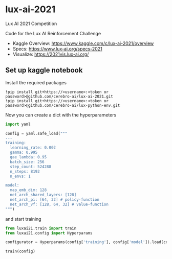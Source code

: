 # lux-ai-2021
Lux AI 2021 Competition

Code for the Lux AI Reinforcement Challenge

- Kaggle Overview: https://www.kaggle.com/c/lux-ai-2021/overview
- Specs: https://www.lux-ai.org/specs-2021
- Visualize: https://2021vis.lux-ai.org/


## Set up kaggle notebook

Install the required packages
```shell
!pip install git+https://<username>:<token or password>@github.com/cerebro-ai/lux-ai-2021.git
!pip install git+https://<username>:<token or password>@github.com/cerebro-ai/lux-python-env.git
``` 



Now you can create a dict with the hyperparameters
```python
import yaml

config = yaml.safe_load("""
---
training:
  learning_rate: 0.002
  gamma: 0.995
  gae_lambda: 0.95
  batch_size: 256
  step_count: 524288
  n_steps: 8192
  n_envs: 1

model:
  map_emb_dim: 128
  net_arch_shared_layers: [128]
  net_arch_pi: [64, 32] # policy-function
  net_arch_vf: [128, 64, 32] # value-function
""")
```

and start training

```python
from luxai21.train import train
from luxai21.config import Hyperparams

configurator = Hyperparams(config['training'], config['model']).load(config)

train(config)
```